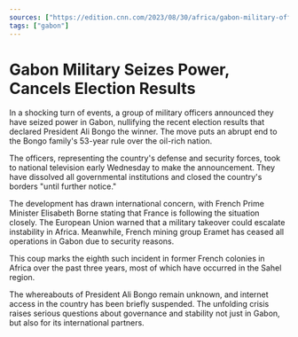 ```yaml
---
sources: ["https://edition.cnn.com/2023/08/30/africa/gabon-military-officers-say-power-seized-election-intl-hnk/index.html", "https://www.bbc.com/news/world-africa-66654965"]
tags: ["gabon"]
---
```

# Gabon Military Seizes Power, Cancels Election Results

In a shocking turn of events, a group of military officers announced they have seized power in Gabon, nullifying the recent election results that declared President Ali Bongo the winner. The move puts an abrupt end to the Bongo family's 53-year rule over the oil-rich nation.

The officers, representing the country's defense and security forces, took to national television early Wednesday to make the announcement. They have dissolved all governmental institutions and closed the country's borders "until further notice."

The development has drawn international concern, with French Prime Minister Elisabeth Borne stating that France is following the situation closely. The European Union warned that a military takeover could escalate instability in Africa. Meanwhile, French mining group Eramet has ceased all operations in Gabon due to security reasons.

This coup marks the eighth such incident in former French colonies in Africa over the past three years, most of which have occurred in the Sahel region.

The whereabouts of President Ali Bongo remain unknown, and internet access in the country has been briefly suspended. The unfolding crisis raises serious questions about governance and stability not just in Gabon, but also for its international partners.